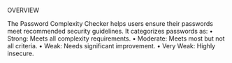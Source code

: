 OVERVIEW

The Password Complexity Checker helps users ensure their passwords meet recommended security guidelines. It categorizes passwords as:
	•	Strong: Meets all complexity requirements.
	•	Moderate: Meets most but not all criteria.
	•	Weak: Needs significant improvement.
	•	Very Weak: Highly insecure.
